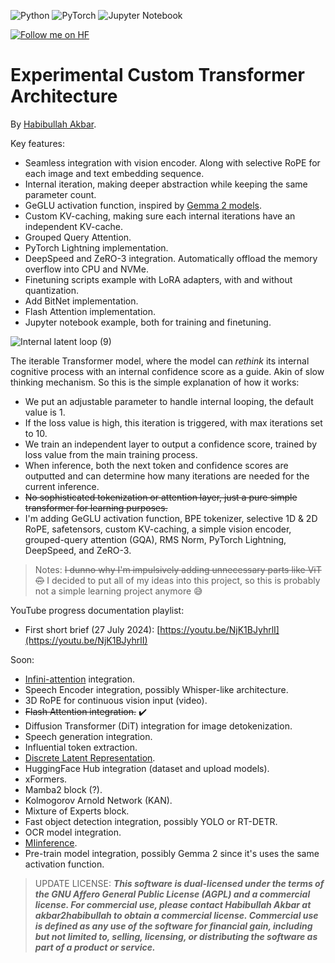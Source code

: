 ![Python](https://img.shields.io/badge/python-3670A0?style=for-the-badge&logo=python&logoColor=ffdd54) 
![PyTorch](https://img.shields.io/badge/PyTorch-%23EE4C2C.svg?style=for-the-badge&logo=PyTorch&logoColor=white)
![Jupyter Notebook](https://img.shields.io/badge/jupyter-%23FA0F00.svg?style=for-the-badge&logo=jupyter&logoColor=white)

[![Follow me on HF](https://huggingface.co/datasets/huggingface/badges/resolve/main/follow-me-on-HF-md.svg)](https://huggingface.co/ChavyvAkvar)

# Experimental Custom Transformer Architecture
By [Habibullah Akbar](https://chavyv.vercel.app).

Key features:
- Seamless integration with vision encoder. Along with selective RoPE for each image and text embedding sequence.
- Internal iteration, making deeper abstraction while keeping the same parameter count.
- GeGLU activation function, inspired by [Gemma 2 models](https://blog.google/technology/developers/google-gemma-2/).
- Custom KV-caching, making sure each internal iterations have an independent KV-cache.
- Grouped Query Attention.
- PyTorch Lightning implementation.
- DeepSpeed and ZeRO-3 integration. Automatically offload the memory overflow into CPU and NVMe.
- Finetuning scripts example with LoRA adapters, with and without quantization.
- Add BitNet implementation.
- Flash Attention implementation.
- Jupyter notebook example, both for training and finetuning.

![Internal latent loop (9)](https://github.com/user-attachments/assets/fe74e8b8-2f74-4b20-9f36-6f61c6946f2a)

The iterable Transformer model, where the model can *rethink* its internal cognitive process with an internal confidence score as a guide. Akin of slow thinking mechanism.
So this is the simple explanation of how it works:
- We put an adjustable parameter to handle internal looping, the default value is 1.
- If the loss value is high, this iteration is triggered, with max iterations set to 10.
- We train an independent layer to output a confidence score, trained by loss value from the main training process.
- When inference, both the next token and confidence scores are outputted and can determine how many iterations are needed for the current inference.
- ~~No sophisticated tokenization or attention layer, just a pure simple transformer for learning purposes.~~
- I'm adding GeGLU activation function, BPE tokenizer, selective 1D & 2D RoPE, safetensors, custom KV-caching, a simple vision encoder, grouped-query attention (GQA), RMS Norm, PyTorch Lightning, DeepSpeed, and ZeRO-3.

> Notes: ~~I dunno why I'm impulsively adding unnecessary parts like ViT 🙃~~ I decided to put all of my ideas into this project, so this is probably not a simple learning project anymore 😅

YouTube progress documentation playlist:
- First short brief (27 July 2024): [https://youtu.be/NjK1BJyhrlI](https://youtu.be/NjK1BJyhrlI)

Soon:
- [Infini-attention](https://arxiv.org/abs/2404.07143) integration.
- Speech Encoder integration, possibly Whisper-like architecture.
- 3D RoPE for continuous vision input (video).
- ~~Flash Attention integration.~~ ✔️
- Diffusion Transformer (DiT) integration for image detokenization.
- Speech generation integration.
- Influential token extraction.
- [Discrete Latent Representation](https://arxiv.org/abs/2312.01203).
- HuggingFace Hub integration (dataset and upload models).
- xFormers.
- Mamba2 block (?).
- Kolmogorov Arnold Network (KAN).
- Mixture of Experts block.
- Fast object detection integration, possibly YOLO or RT-DETR.
- OCR model integration.
- [MIinference](https://github.com/microsoft/MInference).
- Pre-train model integration, possibly Gemma 2 since it's uses the same activation function.

> UPDATE LICENSE:
***This software is dual-licensed under the terms of the GNU Affero General Public License (AGPL) and a commercial license. For commercial use, please contact Habibullah Akbar at akbar2habibullah to obtain a commercial license. Commercial use is defined as any use of the software for financial gain, including but not limited to, selling, licensing, or distributing the software as part of a product or service.***

